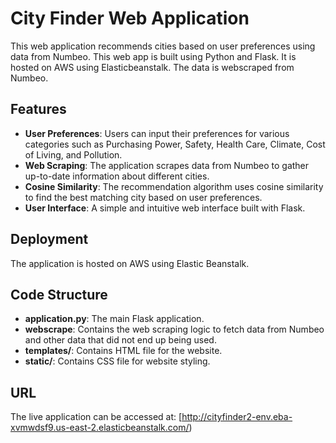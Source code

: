 # City Finder Web Application

This web application recommends cities based on user preferences using data from Numbeo. This web app is built using Python and Flask. It is hosted on AWS using Elasticbeanstalk. The data is webscraped from Numbeo.

## Features

- **User Preferences**: Users can input their preferences for various categories such as Purchasing Power, Safety, Health Care, Climate, Cost of Living, and Pollution.
- **Web Scraping**: The application scrapes data from Numbeo to gather up-to-date information about different cities.
- **Cosine Similarity**: The recommendation algorithm uses cosine similarity to find the best matching city based on user preferences.
- **User Interface**: A simple and intuitive web interface built with Flask.

## Deployment

The application is hosted on AWS using Elastic Beanstalk.

## Code Structure

- **application.py**: The main Flask application.
- **webscrape**: Contains the web scraping logic to fetch data from Numbeo and other data that did not end up being used.
- **templates/**: Contains HTML file for the website.
- **static/**: Contains CSS file for website styling.

## URL

The live application can be accessed at: [http://cityfinder2-env.eba-xvmwdsf9.us-east-2.elasticbeanstalk.com/)
